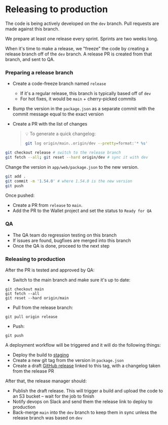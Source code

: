 # Releasing to production

The code is being actively developed on the `dev` branch. Pull requests are made against this branch.

We prepare at least one release every sprint. Sprints are two weeks long.

When it's time to make a release, we "freeze" the code by creating a release branch off of the `dev` branch. A release PR is created from that branch, and sent to QA.

### Preparing a release branch

- Create a code-freeze branch named `release`
  - If it's a regular release, this branch is typically based off of `dev`
  - For hot fixes, it would be `main` + cherry-picked commits
- Bump the version in the `package.json` as a separate commit with the commit message equal to the exact version
- Create a PR with the list of changes

  > 💡 To generate a quick changelog:
  >
  > ```bash
  > git log origin/main..origin/dev --pretty=format:'* %s'
  > ```

```bash
git checkout release # switch to the release branch
git fetch --all; git reset --hard origin/dev # sync it with dev
```

Change the version in `app/web/package.json` to the new version.

```bash
git add .
git commit -m '1.54.0' # where 1.54.0 is the new version
git push
```

Once pushed:
* Create a PR from `release` to `main`.
* Add the PR to the Wallet project and set the status to `Ready for QA`

### QA

- The QA team do regression testing on this branch
- If issues are found, bugfixes are merged into this branch
- Once the QA is done, proceed to the next step

### Releasing to production

After the PR is tested and approved by QA:

- Switch to the main branch and make sure it's up to date:

```
git checkout main
git fetch --all
git reset --hard origin/main
```

- Pull from the release branch:

```
git pull origin release
```

- Push:

```
git push
```

A deployment workflow will be triggered and it will do the following things:

- Deploy the build to [staging](https://safe-wallet-web.staging.5afe.dev/)
- Create a new git tag from the version in `package.json`
- Create a draft [GitHub release](https://github.com/safe-global/safe-wallet-web/releases) linked to this tag, with a changelog taken from the release PR

After that, the release manager should:

- Publish the draft release. This will trigger a build and upload the code to an S3 bucket – wait for the job to finish
- Notify devops on Slack and send them the release link to deploy to production
- Back-merge `main` into the `dev` branch to keep them in sync unless the release branch was based on `dev`
